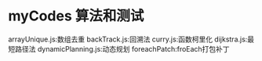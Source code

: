 # myCodes 算法和测试
arrayUnique.js:数组去重
backTrack.js:回溯法
curry.js:函数柯里化
dijkstra.js:最短路径法
dynamicPlanning.js:动态规划
foreachPatch:froEach打包补丁


